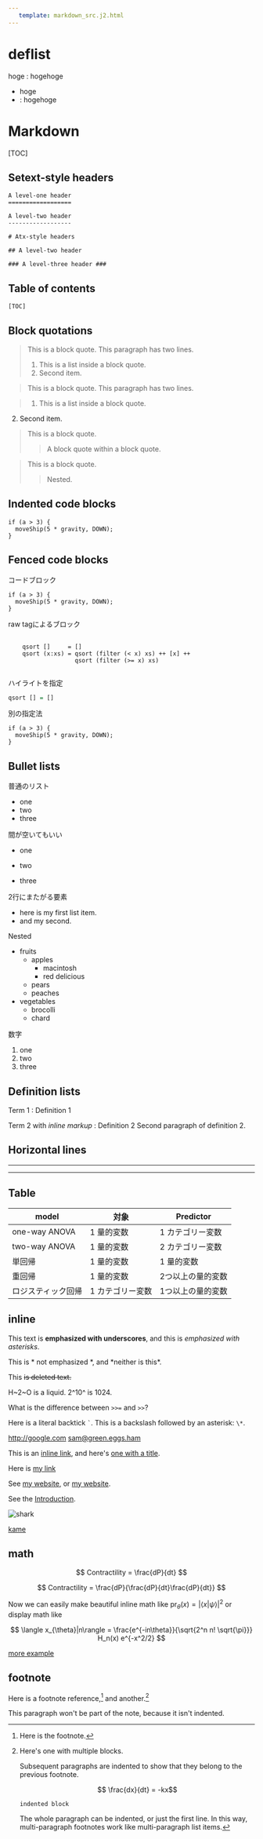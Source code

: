 ```yaml
---
   template: markdown_src.j2.html
---
```


# deflist


hoge
 : hogehoge

- hoge
-    :    hogehoge



# Markdown

[TOC]


## Setext-style headers

~~~~~~~~~~~~~~~~
A level-one header
==================

A level-two header
------------------

# Atx-style headers

## A level-two header

### A level-three header ###
~~~~~~~~~~~~~~~~

## Table of contents

    [TOC]


## Block quotations

> This is a block quote. This
> paragraph has two lines.
>
> 1. This is a list inside a block quote.
> 2. Second item.

> This is a block quote. This
paragraph has two lines.

> 1. This is a list inside a block quote.
2. Second item.

> This is a block quote.
>
> > A block quote within a block quote.

> This is a block quote.
>> Nested.

## Indented code blocks

    if (a > 3) {
      moveShip(5 * gravity, DOWN);
    }
    

## Fenced code blocks

コードブロック

~~~~~~~.python
if (a > 3) {
  moveShip(5 * gravity, DOWN);
}
~~~~~~~

raw tagによるブロック

<pre id="mycode" class="haskell numberLines" startFrom="100">
  <code>
    qsort []     = []
    qsort (x:xs) = qsort (filter (< x) xs) ++ [x] ++
                   qsort (filter (>= x) xs)
  </code>
</pre>

ハイライトを指定

```haskell
qsort [] = []
```

別の指定法

``` {.python}
if (a > 3) {
  moveShip(5 * gravity, DOWN);
}
```

## Bullet lists

普通のリスト

* one
* two
* three

間が空いてもいい

* one

* two

* three

2行にまたがる要素

* here is my first
  list item.
* and my second.

Nested

* fruits
    + apples
        - macintosh
        - red delicious
    + pears
    + peaches
* vegetables
    + brocolli
    + chard

数字

1.  one
2.  two
3.  three


## Definition lists

Term 1
:   Definition 1

Term 2 with *inline markup*
:   Definition 2
    Second paragraph of definition 2.
  
## Horizontal lines

*  *  *  *

---------------

## Table

  model             |     対象              |     Predictor        
--------------------|-----------------------|----------------------
one-way ANOVA       |     1 量的変数        | 1 カテゴリー変数
two-way ANOVA       |     1 量的変数        | 2 カテゴリー変数
単回帰              |     1 量的変数        | 1 量的変数
重回帰              |     1 量的変数        | 2つ以上の量的変数
ロジスティック回帰  |     1 カテゴリー変数  | 1つ以上の量的変数

## inline

This text is __emphasized with underscores__, and this
is *emphasized with asterisks*.

This is * not emphasized *, and \*neither is this\*.

This ~~is deleted text.~~

H~2~O is a liquid.  2^10^ is 1024.

What is the difference between `>>=` and `>>`?

Here is a literal backtick `` ` ``.
This is a backslash followed by an asterisk: `\*`.

<http://google.com>
<sam@green.eggs.ham>

This is an [inline link](/url), and here's [one with
a title](http://fsf.org "click here for a good time!").

[my label 1]: /foo/bar.html  "My title, optional"
[my label 2]: /foo
[my label 3]: http://fsf.org (The free software foundation)
[my label 4]: /bar#special  'A title in single quotes'

[my label 5]: <http://foo.bar.baz>

[my label 3]: http://fsf.org "The free software foundation"
  
  
  Here is [my link][FOO]

[Foo]: /bar/baz

See [my website][], or [my website].

[my website]: http://foo.bar.baz

See the [Introduction](#introduction).

![shark](shark.jpg "Chura-umi suizoku-kan")

[kame]

[kame]: kame.jpg

<!-- // ![url image](http://en.wikipedia.org/wiki/File:Tumor_Mesothelioma2_legend.jpg) -->


## math

$$ Contractility = \frac{dP}{dt} $$

$$
Contractility = \frac{dP}{\frac{dP}{dt}\frac{dP}{dt}}
$$

Now we can easily make beautiful inline math like $\mathrm{pr}_{\theta}(x) = |\langle x|\psi\rangle|^2$ or display math like

$$
\langle x_{\theta}|n\rangle = \frac{e^{-in\theta}}{\sqrt{2^n n! \sqrt{\pi}}} H_n(x) e^{-x^2/2}
$$

[more example](mathjax.html)


## footnote

Here is a footnote reference,[^1] and another.[^longnote]

[^1]: Here is the footnote.

[^longnote]: Here's one with multiple blocks.

    Subsequent paragraphs are indented to show that they belong to the previous footnote.

    $$ \frac{dx}{dt} = -kx$$

        indented block

    The whole paragraph can be indented, or just the first
    line.  In this way, multi-paragraph footnotes work like
    multi-paragraph list items.

This paragraph won't be part of the note, because it
isn't indented.
